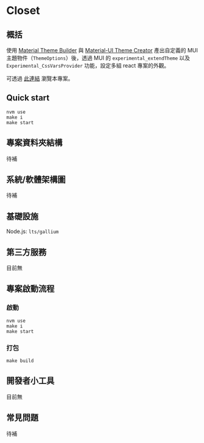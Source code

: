 # Closet

## 概括

使用 [Material Theme Builder](https://m3.material.io/theme-builder#/custom) 與 [Material-UI Theme Creator](https://bareynol.github.io/mui-theme-creator/) 產出自定義的 MUI 主題物件（`ThemeOptions`）後，透過 MUI 的 `experimental_extendTheme` 以及 `Experimental_CssVarsProvider` 功能，設定多組 react 專案的外觀。

可透過 [此連結](https://tzynwang.github.io/mui-closet/) 瀏覽本專案。

## Quick start

```shell
nvm use
make i
make start
```

## 專案資料夾結構

待補

## 系統/軟體架構圖

待補

## 基礎設施

Node.js: `lts/gallium`

## 第三方服務

目前無

## 專案啟動流程

### 啟動

```plaintext
nvm use
make i
make start
```

### 打包

```plaintext
make build
```

## 開發者小工具

目前無

## 常見問題

待補
